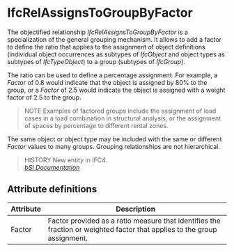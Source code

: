 IfcRelAssignsToGroupByFactor
============================
The objectified relationship _IfcRelAssignsToGroupByFactor_ is a
specialization of the general grouping mechanism. It allows to add a factor to
define the ratio that applies to the assignment of object definitions
(individual object occurrences as subtypes of _IfcObject_ and object types as
subtypes of _IfcTypeObject_) to a group (subtypes of _IfcGroup_).  
  
The ratio can be used to define a percentage assignment. For example, a
_Factor_ of 0.8 would indicate that the object is assigned by 80% to the
group, or a _Factor_ of 2.5 would indicate the object is assigned with a
weight factor of 2.5 to the group.  
  
> NOTE  Examples of factored groups include the assignment of load cases in a
> load combination in structural analysis, or the assignment of spaces by
> percentage to different rental zones.  
  
The same object or object type may be included with the same or different
_Factor_ values to many groups. Grouping relationships are not hierarchical.  
  
> HISTORY  New entity in IFC4.  
[ _bSI
Documentation_](https://standards.buildingsmart.org/IFC/DEV/IFC4_2/FINAL/HTML/schema/ifckernel/lexical/ifcrelassignstogroupbyfactor.htm)


Attribute definitions
---------------------
| Attribute   | Description                                                                                                              |
|-------------|--------------------------------------------------------------------------------------------------------------------------|
| Factor      | Factor provided as a ratio measure that identifies the fraction or weighted factor that applies to the group assignment. |

